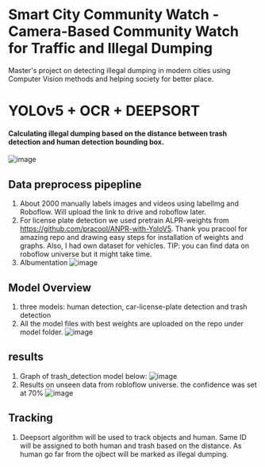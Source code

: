 # Smart City Community Watch - Camera-Based Community Watch for Traffic and Illegal Dumping
Master's project on detecting illegal dumping in modern cities using Computer Vision methods and helping society for better place.

# YOLOv5 + OCR + DEEPSORT
#### Calculating illegal dumping based on the distance between trash detection and human detection bounding box.

![image](https://github.com/vraj1231/Illegal-Dumping-Action-Detection/blob/Sub_branch/README/ezgif.com-gif-maker%20(2).gif)

## Data preprocess pipepline
1. About 2000 manually labels images and videos using labelImg and Roboflow. Will upload the link to drive and roboflow later.
2. For license plate detection we used pretrain ALPR-weights from https://github.com/pracool/ANPR-with-YoloV5. Thank you pracool for amazing repo and drawing easy steps for installation of weights and graphs. Also, I had own dataset for vehicles. TIP: you can find data on roboflow universe but it might take time.
3. Albumentation
![image](https://user-images.githubusercontent.com/60303995/195780781-28ce6549-92b5-4165-9d8b-8fe6f4d230a3.png)

## Model Overview
1. three models: human detection, car-license-plate detection and trash detection
2. All the model files with best weights are uploaded on the repo under model folder.
![image](https://user-images.githubusercontent.com/60303995/195782431-1c9bb537-f427-4b1c-8d19-767eca7baf01.png)


## results
1. Graph of trash_detection model below:
![image](https://user-images.githubusercontent.com/60303995/195781869-156f7653-4a6a-42e0-9e61-b1087f2e56eb.png)
2. Results on unseen data from robloflow universe. the confidence was set at 70%
![image](https://user-images.githubusercontent.com/60303995/195781934-40633098-e670-49f8-a4ac-7bb30ffc9189.png)

## Tracking
1. Deepsort algorithm will be used to track objects and human. Same ID will be assigned to both human and trash based on the distance. As human go far from the ojbect will be marked as illegal dumping.
